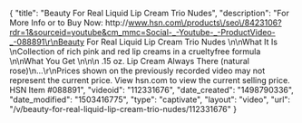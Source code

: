{
    "title": "Beauty For Real Liquid Lip Cream Trio  Nudes",
    "description": "For More Info or to Buy Now: http:\/\/www.hsn.com\/products\/seo\/8423106?rdr=1&sourceid=youtube&cm_mmc=Social-_-Youtube-_-ProductVideo-_-088891\r\nBeauty For Real Liquid Lip Cream Trio  Nudes \n\nWhat It Is \nCollection of rich pink and red lip creams in a crueltyfree formula \n\nWhat You Get \n\n\n    .15 oz. Lip Cream  Always There (natural rose)\n...\r\nPrices shown on the previously recorded video may not represent the current price.  View hsn.com to view the current selling price. HSN Item #088891",
    "videoid": "112331676",
    "date_created": "1498790336",
    "date_modified": "1503416775",
    "type": "captivate",
    "layout": "video",
    "url": "\/v\/beauty-for-real-liquid-lip-cream-trio-nudes\/112331676"
}